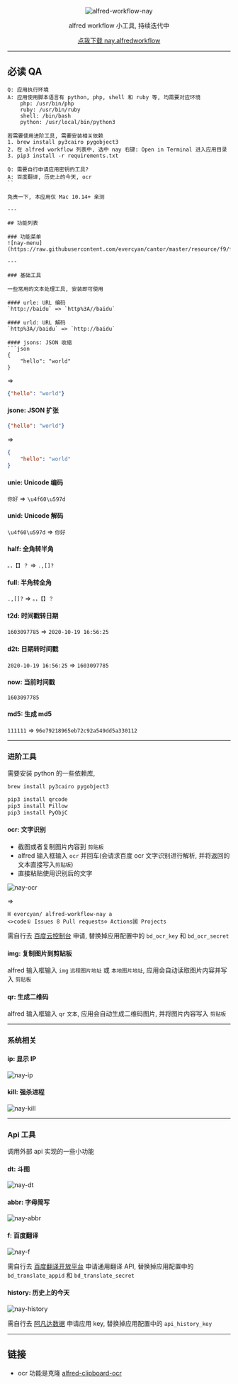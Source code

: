 <div align="center">

![alfred-workflow-nay](https://raw.githubusercontent.com/evercyan/cantor/master/resource/bb/bbfafaccf99d3c0baf17608c11b4b925.png)

alfred workflow 小工具, 持续迭代中

[点我下载 nay.alfredworkflow](https://github.com/evercyan/alfred-workflow-nay/releases/download/v0.0.1/nay.alfredworkflow)

</div>

---

## 必读 QA

```
Q: 应用执行环境
A: 应用使用脚本语言有 python, php, shell 和 ruby 等, 均需要对应环境
    php: /usr/bin/php
    ruby: /usr/bin/ruby
    shell: /bin/bash
    python: /usr/local/bin/python3
```

```
若需要使用进阶工具, 需要安装相关依赖
1. brew install py3cairo pygobject3
2. 在 alfred workflow 列表中, 选中 nay 右键: Open in Terminal 进入应用目录
3. pip3 install -r requirements.txt
```

```
Q: 需要自行申请应用密钥的工具?
A: 百度翻译, 历史上的今天, ocr
``

免责一下, 本应用仅 Mac 10.14+ 亲测

---

## 功能列表

### 功能菜单
![nay-menu](https://raw.githubusercontent.com/evercyan/cantor/master/resource/f9/f9a090ee01542e0ce27e8bfa472a1551.png)

---

### 基础工具

一些常用的文本处理工具, 安装即可使用

#### urle: URL 编码
`http://baidu` => `http%3A//baidu`

#### urld: URL 解码
`http%3A//baidu` => `http://baidu`

#### jsons: JSON 收缩
```json
{
    "hello": "world"
}
```

=>

```json
{"hello": "world"}
```

#### jsone: JSON 扩张
```json
{"hello": "world"}
```

=>

```json
{
    "hello": "world"
}
```

#### unie: Unicode 编码
`你好` => `\u4f60\u597d`

#### unid: Unicode 解码
`\u4f60\u597d` => `你好`

#### half: 全角转半角
`。，【】？` => `.,[]?`

#### full: 半角转全角
`.,[]?` => `。，【】？`

#### t2d: 时间戳转日期
`1603097785` => `2020-10-19 16:56:25`

#### d2t: 日期转时间戳
`2020-10-19 16:56:25` => `1603097785`

#### now: 当前时间戳
`1603097785`

#### md5: 生成 md5
`111111` => `96e79218965eb72c92a549dd5a330112`

---

### 进阶工具

需要安装 python 的一些依赖库,

```sh
brew install py3cairo pygobject3

pip3 install qrcode
pip3 install Pillow
pip3 install PyObjC
```

#### ocr: 文字识别
 
- 截图或者复制图片内容到 `剪贴板`
- alfred 输入框输入 `ocr` 并回车(会请求百度 ocr 文字识别进行解析, 并将返回的文本直接写入`剪贴板`)
- 直接粘贴使用识别后的文字

![nay-ocr](https://raw.githubusercontent.com/evercyan/cantor/master/resource/cc/cc64524642e5124c53faed8b8de5e6e6.png)

=> 

```
H evercyan/ alfred-workflow-nay a
<>code① Issues 8 Pull requests⊙ Actions國 Projects
```
需自行去 [百度云控制台](https://console.bce.baidu.com/ai/#/ai/ocr/overview/index) 申请, 替换掉应用配置中的 `bd_ocr_key` 和 `bd_ocr_secret` 

#### img: 复制图片到剪贴板
alfred 输入框输入 `img` `远程图片地址` 或 `本地图片地址`, 应用会自动读取图片内容并写入 `剪贴板`

#### qr: 生成二维码
alfred 输入框输入 `qr` `文本`, 应用会自动生成二维码图片, 并将图片内容写入 `剪贴板`

---

### 系统相关

#### ip: 显示 IP
![nay-ip](https://raw.githubusercontent.com/evercyan/cantor/master/resource/78/7852df1b4063f7f7e11d1c6db899850f.png)

#### kill: 强杀进程
![nay-kill](https://raw.githubusercontent.com/evercyan/cantor/master/resource/59/595e6d9de74a71b9b8b62c7695df4a34.png)

---

### Api 工具

调用外部 api 实现的一些小功能

#### dt: 斗图
![nay-dt](https://raw.githubusercontent.com/evercyan/cantor/master/resource/02/02b69666c1eda159a61085bb9d198d6f.png)

#### abbr: 字母简写
![nay-abbr](https://raw.githubusercontent.com/evercyan/cantor/master/resource/2b/2ba5d9c79adb71ff2b46f8b30f861c4f.png)

#### f: 百度翻译
![nay-f](https://raw.githubusercontent.com/evercyan/cantor/master/resource/b7/b762c8f01cc29ec53e9bcd7f2b4bc9d5.png)

需自行去 [百度翻译开放平台](https://api.fanyi.baidu.com/) 申请通用翻译 API, 替换掉应用配置中的 `bd_translate_appid` 和 `bd_translate_secret`

#### history: 历史上的今天
![nay-history](https://raw.githubusercontent.com/evercyan/cantor/master/resource/0b/0be2ef2c03be6c93ead70e61b40a2dc8.png)

需自行去 [阿凡达数据](https://www.avatardata.cn/Docs/Api/4b396fc5-22f5-4c21-86d1-b5f5777e6744) 申请应用 key, 替换掉应用配置中的 `api_history_key`

---

## 链接

- ocr 功能是克隆 [alfred-clipboard-ocr](https://github.com/oott123/alfred-clipboard-ocr)
